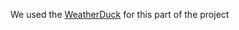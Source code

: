 We used the [WeatherDuck](http://www.interworldna.com/itwatchdogs/software_weatherduck.php) for this part of the project
